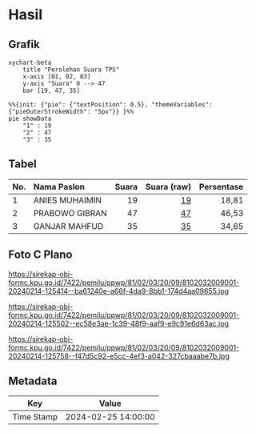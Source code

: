 # Hasil

## Grafik

```mermaid
xychart-beta
    title "Perolehan Suara TPS"
    x-axis [01, 02, 03]
    y-axis "Suara" 0 --> 47
    bar [19, 47, 35]
```

```mermaid
%%{init: {"pie": {"textPosition": 0.5}, "themeVariables": {"pieOuterStrokeWidth": "5px"}} }%%
pie showData
    "1" : 19
    "2" : 47
    "3" : 35
```

## Tabel

| No. | Nama Paslon    | Suara | Suara (raw) | Persentase |
|:--- |:-------------- | -----:| -----------:| ----------:|
| 1   | ANIES MUHAIMIN | 19    | [19][p-1]   | 18,81      |
| 2   | PRABOWO GIBRAN | 47    | [47][p-2]   | 46,53      |
| 3   | GANJAR MAHFUD  | 35    | [35][p-3]   | 34,65      |


[p-1]: https://github.com/gigit-pemilu/pemilu-2024-81-maluku/blob/main/pilpres/hitung-suara/sub/81-maluku/sub/02-maluku-tenggara/sub/03-kei-besar/sub/2009-el-ralang/sub/001-tps/sub/paslon-1.txt
[p-2]: https://github.com/gigit-pemilu/pemilu-2024-81-maluku/blob/main/pilpres/hitung-suara/sub/81-maluku/sub/02-maluku-tenggara/sub/03-kei-besar/sub/2009-el-ralang/sub/001-tps/sub/paslon-2.txt
[p-3]: https://github.com/gigit-pemilu/pemilu-2024-81-maluku/blob/main/pilpres/hitung-suara/sub/81-maluku/sub/02-maluku-tenggara/sub/03-kei-besar/sub/2009-el-ralang/sub/001-tps/sub/paslon-3.txt

## Foto C Plano

https://sirekap-obj-formc.kpu.go.id/7422/pemilu/ppwp/81/02/03/20/09/8102032009001-20240214-125414--ba61240e-a66f-4da9-8bb1-174d4aa09655.jpg

https://sirekap-obj-formc.kpu.go.id/7422/pemilu/ppwp/81/02/03/20/09/8102032009001-20240214-125502--ec58e3ae-1c39-48f9-aaf9-e9c91e6d63ac.jpg

https://sirekap-obj-formc.kpu.go.id/7422/pemilu/ppwp/81/02/03/20/09/8102032009001-20240214-125758--f47d5c92-e5cc-4ef3-a042-327cbaaabe7b.jpg


## Metadata

| Key        | Value               |
| ---------- | ------------------- |
| Time Stamp | 2024-02-25 14:00:00 |



